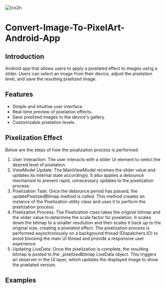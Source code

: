 
![Ico2n](https://github.com/MikoMIm/Convert-Image-To-PixelArt-Android/assets/102617810/e113b743-d572-4917-80e5-9e6c846a540c)

# Convert-Image-To-PixelArt-Android-App
## Introduction
Android app that allows users to apply a pixelated effect to images using a slider. Users can select an
image from their device, adjust the pixelation level, and save the resulting pixelized image.
## Features
* Simple and intuitive user interface.
* Real-time preview of pixelation effects.
* Save pixelized images to the device's gallery.
* Customizable pixelation levels.
## Pixelization Effect
Below are the steps of how the pixalization process is performed
1. User Interaction: The user interacts with a slider UI element to select the desired level of
pixelation.
2. ViewModel Update: The MainViewModel receives the slider value and updates its internal state
accordingly. It also applies a debounce mechanism to prevent rapid, unnecessary updates to the
pixelization process.
3. Pixelization Task: Once the debounce period has passed, the updatePixelizedBitmap method is
called. This method creates an instance of the Pixelization utility class and uses it to perform the
pixelization process.
4. Pixelization Process: The Pixelization class takes the original bitmap and the slider value to
determine the scale factor for pixelation. It scales down the bitmap to a smaller resolution and
then scales it back up to the original size, creating a pixelated effect. The pixelization process is
performed asynchronously on a background thread (Dispatchers.IO) to avoid blocking the main UI
thread and provide a responsive user experience.
5. Updating LiveData: Once the pixelization is complete, the resulting bitmap is posted to the
_pixelizedBitmap LiveData object. This triggers an observer in the UI layer, which updates the
displayed image to show the pixelated version.
## Examples






